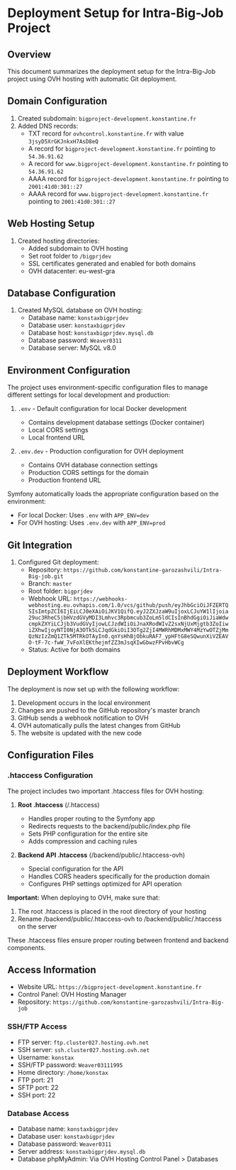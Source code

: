 # Deployment Setup for Intra-Big-Job Project

## Overview

This document summarizes the deployment setup for the Intra-Big-Job project using OVH hosting with automatic Git deployment.

## Domain Configuration

1. Created subdomain: `bigproject-development.konstantine.fr`
2. Added DNS records:
   - TXT record for `ovhcontrol.konstantine.fr` with value `3jsyD5XrGKJnkxH7AsD8eQ`
   - A record for `bigproject-development.konstantine.fr` pointing to `54.36.91.62`
   - A record for `www.bigproject-development.konstantine.fr` pointing to `54.36.91.62`
   - AAAA record for `bigproject-development.konstantine.fr` pointing to `2001:41d0:301::27`
   - AAAA record for `www.bigproject-development.konstantine.fr` pointing to `2001:41d0:301::27`

## Web Hosting Setup

1. Created hosting directories:
   - Added subdomain to OVH hosting
   - Set root folder to `/bigprjdev`
   - SSL certificates generated and enabled for both domains
   - OVH datacenter: eu-west-gra

## Database Configuration

1. Created MySQL database on OVH hosting:
   - Database name: `konstaxbigprjdev`
   - Database user: `konstaxbigprjdev`
   - Database host: `konstaxbigprjdev.mysql.db`
   - Database password: `Weaver0311`
   - Database server: MySQL v8.0

## Environment Configuration

The project uses environment-specific configuration files to manage different settings for local development and production:

1. `.env` - Default configuration for local Docker development
   - Contains development database settings (Docker container)
   - Local CORS settings
   - Local frontend URL

2. `.env.dev` - Production configuration for OVH deployment
   - Contains OVH database connection settings
   - Production CORS settings for the domain
   - Production frontend URL

Symfony automatically loads the appropriate configuration based on the environment:
- For local Docker: Uses `.env` with `APP_ENV=dev`
- For OVH hosting: Uses `.env.dev` with `APP_ENV=prod`

## Git Integration

1. Configured Git deployment:
   - Repository: `https://github.com/konstantine-garozashvili/Intra-Big-job.git`
   - Branch: `master`
   - Root folder: `bigprjdev`
   - Webhook URL: `https://webhooks-webhosting.eu.ovhapis.com/1.0/vcs/github/push/eyJhbGciOiJFZERTQSIsImtpZCI6IjEiLCJ0eXAiOiJKV1QifQ.eyJ2ZXJzaW9uIjoxLCJuYW1lIjoia29uc3RheC5jbHVzdGVyMDI3Lmhvc3Rpbmcub3ZoLm5ldCIsInBhdGgiOiJiaWdwcmpkZXYiLCJjb3VudGVyIjowLCJzdWIiOiJnaXRodWIvZ2sxNjUxMjgtb3ZoIiwiZXhwIjoyNTI0NjA3OTk5LCJqdGkiOiI3OTg2ZjI4MWRhMDMxMWY4MzYwOTZjMmQzNzIzZmQ1ZTk5MTRkOTAyIn0.qnYsHhBjObkuRAF7_ypHFtG8eSQwunXiVZEAVO-tF-7c-fwW_7vFoXlEKthejmfZZ3mJsqXIwGbwzFPvHbvWCg`
   - Status: Active for both domains

## Deployment Workflow

The deployment is now set up with the following workflow:

1. Development occurs in the local environment
2. Changes are pushed to the GitHub repository's master branch
3. GitHub sends a webhook notification to OVH
4. OVH automatically pulls the latest changes from GitHub
5. The website is updated with the new code

## Configuration Files

### .htaccess Configuration

The project includes two important .htaccess files for OVH hosting:

1. **Root .htaccess** (/.htaccess)
   - Handles proper routing to the Symfony app
   - Redirects requests to the backend/public/index.php file
   - Sets PHP configuration for the entire site
   - Adds compression and caching rules

2. **Backend API .htaccess** (/backend/public/.htaccess-ovh)
   - Special configuration for the API
   - Handles CORS headers specifically for the production domain
   - Configures PHP settings optimized for API operation

**Important:** When deploying to OVH, make sure that:
1. The root .htaccess is placed in the root directory of your hosting
2. Rename /backend/public/.htaccess-ovh to /backend/public/.htaccess on the server

These .htaccess files ensure proper routing between frontend and backend components.

## Access Information

- Website URL: `https://bigproject-development.konstantine.fr`
- Control Panel: OVH Hosting Manager
- Repository: `https://github.com/konstantine-garozashvili/Intra-Big-job`

### SSH/FTP Access
- FTP server: `ftp.cluster027.hosting.ovh.net`
- SSH server: `ssh.cluster027.hosting.ovh.net`
- Username: `konstax`
- SSH/FTP password: `Weaver03111995`
- Home directory: `/home/konstax`
- FTP port: 21
- SFTP port: 22
- SSH port: 22

### Database Access
- Database name: `konstaxbigprjdev`
- Database user: `konstaxbigprjdev`
- Database password: `Weaver0311`
- Server address: `konstaxbigprjdev.mysql.db`
- Database phpMyAdmin: Via OVH Hosting Control Panel > Databases

